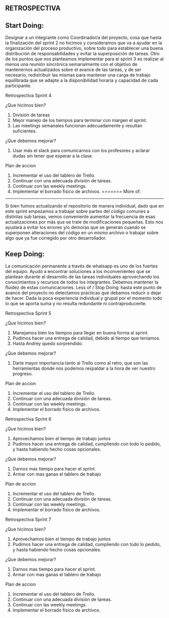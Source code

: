 **RETROSPECTIVA**
-----------------

Start Doing: 
-----------
Designar a un integrante como Coordinador/a del proyecto, cosa que hasta la finalización del sprint 2 no hicimos y consideramos que va a ayudar en la organización del proceso productivo, sobre todo para establecer una buena distribución de responsabilidades y evitar la superposición de tareas.
Otro de los puntos que nos planteamos implementar para el sprint 3 es realizar al menos una reunión sincrónica semanalmente con el objetivo de mantenernos actualizados sobre el avance de las tareas, y de ser necesario, redistribuir las mismas para mantener una carga de trabajo equilibrada que se adapte a la disponibilidad horaria y capacidad de cada participante.


Retrospectiva Sprint 4

¿Que hicimos bien?
1. División de tareas
2. Mejor manejo de los tiempos para terminar con margen el sprint.
3. Las meetings semanales funcionan adecuadamente y resultan suficientes.

¿Que debemos mejorar?
1. Usar más el slack para comunicarnos con los profesores y aclarar dudas sin tener que esperar a la clase.

Plan de accion
1. Incrementar el uso del tablero de Trello.
2. Continuar con una adecuada división de tareas.
3. Continuar con las weekly meetings.
4. Implementar el borrado fisico de archivos.
=======
More of: 
-------
Si bien fuimos actualizando el repositorio de manera individual, dado que en este sprint empezamos a trabajar sobre partes del código comunes a distintas sub tareas, vemos conveniente aumentar la frecuencia de esas actualizaciones por más que se trate de modificaciones pequeñas. Esto nos ayudará a evitar los errores y/o demoras que se generan cuando se superponen alteraciones del código en un mismo archivo o trabajar sobre algo que ya fue corregido por otro desarrollador.

Keep Doing: 
----------
La comunicación permanente a través de whatsapp es uno de los fuertes del equipo. Ayudó a encontrar soluciones a los inconvenientes que se plantean durante el desarrollo de las tareas individuales aprovechando los conocimientos y recursos de todos los integrantes. Debemos mantener la fluidez de estas comunicaciones.
Less of / Stop Doing: hasta este punto de avance del proyecto no detectamos prácticas que debamos reducir o dejar de hacer. Dada la poca experiencia individual y grupal por el momento todo lo que se aporta suma y no resulta redundante ni contraproducente.



Retrospectiva Sprint 5

¿Que hicimos bien?
1. Manejamos bien los tiempos para llegar en buena forma al sprint.
2. Pudimos hacer una entrega de calidad, debido al tiempo que teniamos.
3. Hasta Andrey quedo sorprendido.

¿Que debemos mejorar?
1.  Darle mayor importancia tanto al Trello como al retro, que son las herramientas donde nos podemos respaldar a la hora de ver nuestro progreso.

Plan de accion
1. Incrementar el uso del tablero de Trello.
2. Continuar con una adecuada división de tareas.
3. Continuar con las weekly meetings.
4. Implementar el borrado fisico de archivos.

Retrospectiva Sprint 6

¿Que hicimos bien?
1. Aprovechamos bien el tiempo de trabajo juntos
2. Pudimos hacer una entrega de calidad, cumpliendo con todo lo pedido, y hasta habiendo hecho cosas opcionales.

¿Que debemos mejorar?
1. Darnos mas tiempo para hacer el sprint.
2. Armar con mas ganas el tablero de trabajo

Plan de accion
1. Incrementar el uso del tablero de Trello.
2. Continuar con una adecuada división de tareas.
3. Continuar con las weekly meetings.
4. Implementar el borrado fisico de archivos.

Retrospectiva Sprint 7

¿Que hicimos bien?
1. Aprovechamos bien el tiempo de trabajo juntos
2. Pudimos hacer una entrega de calidad, cumpliendo con todo lo pedido, y hasta habiendo hecho cosas opcionales.

¿Que debemos mejorar?
1. Darnos mas tiempo para hacer el sprint.
2. Armar con mas ganas el tablero de trabajo

Plan de accion
1. Incrementar el uso del tablero de Trello.
2. Continuar con una adecuada división de tareas.
3. Continuar con las weekly meetings.
4. Implementar el borrado fisico de archivos.